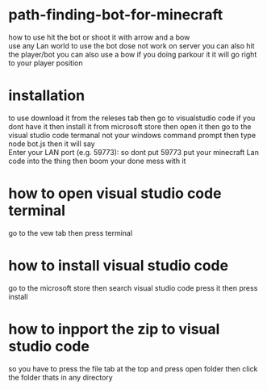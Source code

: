 # path-finding-bot-for-minecraft
how  to use hit the bot or shoot it with arrow and a bow  
use any Lan world to use the bot dose not work on server 
you can also hit the player/bot you can also use a bow if you doing parkour it 
it will go right to your player position 
# installation
  to use download it from the releses tab then go to visualstudio code if you dont have it then install it from microsoft store  then open it then go to the visual studio code termanal not your windows command prompt then type node bot.js then it will say  
 Enter your LAN port (e.g. 59773): so dont put 59773 put your minecraft Lan code into the thing then boom your done mess with it 
 # how to open visual studio code terminal
 go to the vew tab then press terminal
 
# how to install visual studio code 
go to the microsoft store then search visual studio code press it then press install

# how to inpport the zip to visual studio code 
so you have to press the file tab at the top and press open folder then click the folder thats in any directory
